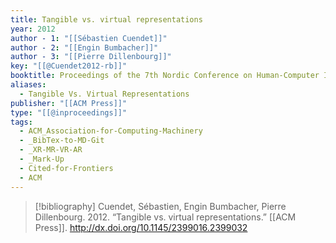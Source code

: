 ```yaml
---
title: Tangible vs. virtual representations
year: 2012
author - 1: "[[Sébastien Cuendet]]"
author - 2: "[[Engin Bumbacher]]"
author - 3: "[[Pierre Dillenbourg]]"
key: "[[@Cuendet2012-rb]]"
booktitle: Proceedings of the 7th Nordic Conference on Human-Computer Interaction Making Sense Through Design - NordiCHI '12
aliases:
  - Tangible Vs. Virtual Representations
publisher: "[[ACM Press]]"
type: "[[@inproceedings]]"
tags:
  - ACM_Association-for-Computing-Machinery
  - _BibTex-to-MD-Git
  - _XR-MR-VR-AR
  - _Mark-Up
  - Cited-for-Frontiers
  - ACM
---
```


> [!bibliography]
> Cuendet, Sébastien, Engin Bumbacher, Pierre Dillenbourg. 2012. “Tangible vs. virtual representations.” [[ACM Press]]. http://dx.doi.org/10.1145/2399016.2399032